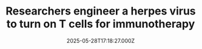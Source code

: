 ---
title: "Researchers engineer a herpes virus to turn on T cells for immunotherapy"
date: 2025-05-28T17:18:27.000Z
category: Health
externalLink: "https://www.sciencedaily.com/releases/2025/05/250528131827.htm"
image: ""
excerpt: "A team identified herpes virus saimiri, which infects the T cells of squirrel monkeys, as a source of proteins that activate pathways in T cells that are needed to promote T cell survival.…"
---